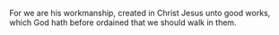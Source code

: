 For we are his workmanship, created in Christ Jesus unto good works, which God hath before ordained that we should walk in them.
